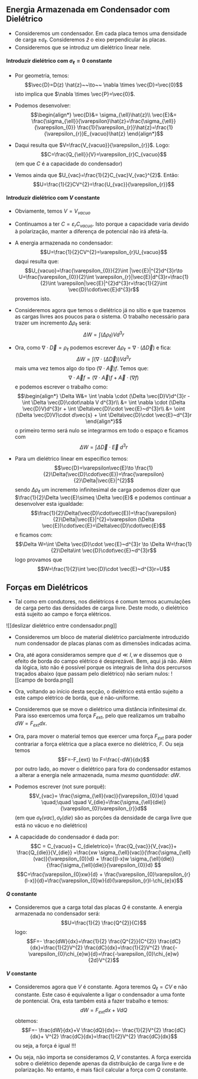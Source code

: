 ## Energia Armazenada em Condensador com Dielétrico
- Consideremos um condensador. Em cada placa temos uma densidade de carga $\pm\sigma_{\ell}$. Consideremos $\hat{z}$ o eixo perpendicular às placas.
- Consideremos que se introduz um dielétrico linear nele.

#### Introduzir dielétrico com $\sigma_{\ell}=0$ constante
- Por geometria, temos:
$$\vec{D}=D(z) \hat{z}~~\to~~ \nabla \times \vec{D}=\vec{0}$$
isto implica que $\nabla \times \vec{P}=\vec{0}$.
- Podemos desenvolver:
$$\begin{align*}
\vec{D}&= \sigma_{\ell}\hat{z}\\
\vec{E}&= \frac{\sigma_{\ell}}{\varepsilon}\hat{z}=\frac{\sigma_{\ell}}{\varepsilon_{0}} \frac{1}{\varepsilon_{r}}\hat{z}=\frac{1}{\varepsilon_{r}}E_{vacuo}\hat{z}
\end{align*}$$
- Daqui resulta que $V=\frac{V_{vacuo}}{\varepsilon_{r}}$. Logo:
$$C=\frac{Q_{\ell}}{V}=\varepsilon_{r}C_{vacuo}$$
(em que $C$ é a capacidade do condensador)

- Vemos ainda que $U_{vac}=\frac{1}{2}C_{vac}V_{vac}^{2}$. Então:
$$U=\frac{1}{2}CV^{2}=\frac{U_{vac}}{\varepsilon_{r}}$$

#### Introduzir dielétrico com $V$ constante
- Obviamente, temos $V=V_{vacuo}$
- Continuamos a ter $C=\varepsilon_{r}C_{vacuo}$. Isto porque a capacidade varia devido à polarização, manter a diferença de potencial não irá afetá-la.
- A energia armazenada no condensador:
$$U=\frac{1}{2}CV^{2}=\varepsilon_{r}U_{vacuo}$$
daqui resulta que:
$$U_{vacuo}=\frac{\varepsilon_{0}}{2}\int |\vec{E}|^{2}d^{3}r\to U=\frac{\varepsilon_{0}}{2}\int \varepsilon_{r}|\vec{E}|d^{3}r=\frac{1}{2}\int \varepsilon|\vec{E}|^{2}d^{3}r=\frac{1}{2}\int \vec{D}\cdot\vec{E}d^{3}r$$
provemos isto.

- Consideremos agora que temos o dielétrico já no sítio e que trazemos as cargas livres aos poucos para o sistema. O trabalho necessário para trazer um incremento $\Delta \rho_{\ell}$ será: $$\Delta W=\int (\Delta \rho_{\ell})V d^{3}r$$
- Ora, como $\nabla \cdot \vec{D}=\rho_{\ell}$ podemos escrever $\Delta \rho_{\ell}=\nabla \cdot (\Delta \vec{D})$ e fica:
$$\Delta W=\int (\nabla \cdot (\Delta \vec{D}))V d^{3}r$$
mais uma vez temos algo do tipo $(\nabla \cdot \vec{A})f$. Temos que: $$\nabla \cdot \vec{A}f=(\nabla \cdot \vec{A})f+ \vec{A}\cdot(\nabla f)$$ e podemos escrever o trabalho como:
$$\begin{align*}
\Delta W&= \int \nabla \cdot (\Delta \vec{D}V)d^{3}r - \int \Delta \vec{D}\cdot\nabla V d^{3}r\\
&= \int \nabla \cdot (\Delta \vec{D}V)d^{3}r + \int \Delta\vec{D}\cdot \vec{E}~d^{3}r\\
&= \oint  (\Delta \vec{D}V)\cdot d\vec{s} + \int \Delta\vec{D}\cdot \vec{E}~d^{3}r
\end{align*}$$
o primeiro termo será nulo se integrarmos em todo o espaço e ficamos com
$$\Delta W=\int \Delta \vec{D}\cdot \vec{E}~d^{3}r$$
- Para um dielétrico linear em específico temos:
$$\vec{D}=\varepsilon\vec{E}\to \frac{1}{2}\Delta(\vec{D}\cdot\vec{E})=\frac{\varepsilon}{2}\Delta|\vec{E}|^{2}$$
sendo $\Delta \rho_{\ell}$ um incremento infinitesimal de carga podemos dizer que $\frac{1}{2}\Delta \vec{E}\simeq \Delta \vec{E}$ e podemos continuar a desenvolver esta igualdade:
$$\frac{1}{2}\Delta(\vec{D}\cdot\vec{E})=\frac{\varepsilon}{2}\Delta|\vec{E}|^{2}=\varepsilon (\Delta \vec{E})\cdot\vec{E}=\Delta\vec{D}\cdot\vec{E}$$
e ficamos com:
$$\Delta W=\int \Delta \vec{D}\cdot \vec{E}~d^{3}r \to \Delta W=\frac{1}{2}\Delta\int \vec{D}\cdot\vec{E}~d^{3}r$$
logo provamos que
$$W=\frac{1}{2}\int \vec{D}\cdot \vec{E}~d^{3}r=U$$

## Forças em Dielétricos
- Tal como em condutores, nos dielétricos é comum termos acumulações de carga perto das densidades de carga livre. Deste modo, o dielétrico está sujeito ao campo e força elétricos.

![[deslizar dielétrico entre condensador.png]]
- Consideremos um bloco de material dielétrico parcialmente introduzido num condensador de placas planas com as dimensões indicadas acima.
- Ora, até agora consideramos sempre que $d\ll l,w$ e dissemos que o efeito de borda do campo elétrico é desprezável. Bem, aqui já não. Além da lógica, isto não é possível porque os integrais de linha dos percursos traçados abaixo (que passam pelo dielétrico) não seriam nulos: 
![[campo de borda.png]]

- Ora, voltando ao início desta secção, o dielétrico está então sujeito a este campo elétrico de borda, que é não-uniforme.
- Consideremos que se move o dielétrico uma distância infinitesimal $dx$. Para isso exercemos uma força $F_{ext}$, pelo que realizamos um trabalho $dW=F_{ext}dx$.
- Ora, para mover o material temos que exercer uma força $F_{ext}$ para poder contrariar a força elétrica que a placa exerce no dielétrico, $F$. Ou seja temos $$F=-F_{ext} \to F=\frac{-dW}{dx}$$
por outro lado, ao mover o dielétrico para fora do condensador estamos a alterar a energia nele armazenada, numa *mesma quantidade*: $dW$.

- Podemos escrever (not sure porquê):
$$V_{vac}= \frac{\sigma_{\ell}(vac)}{\varepsilon_{0}}d \quad \quad;\quad \quad V_{die}=\frac{\sigma_{\ell}(die)}{\varepsilon_{0}\varepsilon_{r}}d$$
(em que $\sigma_{\ell}(vac),\sigma_{\ell}(die)$ são as porções da densidade de carga livre que está no vácuo e no dielétrico)

- A capacidade do condensador é dada por:
$$C = C_{vacuo}+ C_{dieletrico}= \frac{Q_{vac}}{V_{vac}}+ \frac{Q_{die}}{V_{die}} =\frac{xw \sigma_{\ell}(vac)}{\frac{\sigma_{\ell}(vac)}{\varepsilon_{0}}d} + \frac{(l-x)w \sigma_{\ell}(die)}{\frac{\sigma_{\ell}(die)}{\varepsilon_{0}}d} $$
$$C=\frac{\varepsilon_{0}xw}{d} + \frac{\varepsilon_{0}\varepsilon_{r}(l-x)}{d}=\frac{\varepsilon_{0}w}{d}(\varepsilon_{r}l-\chi_{e}x)$$

#### $Q$ constante
- Consideremos que a carga total das placas $Q$ é constante. A energia armazenada no condensador será:
$$U=\frac{1}{2} \frac{Q^{2}}{C}$$
logo:
$$F=- \frac{dW}{dx}=\frac{1}{2} \frac{Q^{2}}{C^{2}} \frac{dC}{dx}=\frac{1}{2}V^{2} \frac{dC}{dx}=\frac{1}{2}V^{2} \frac{-\varepsilon_{0}\chi_{e}w}{d}=\frac{-\varepsilon_{0}\chi_{e}w}{2d}V^{2}$$

#### $V$ constante
- Consideremos agora que $V$ é constante. Agora teremos $Q_{\ell}=CV$ e não constante. Este caso é equivalente a ligar o condensador a uma fonte de pontencial. Ora, esta também está a fazer trabalho e temos:
$$dW=F_{ext}dx + V dQ$$
obtemos:
$$F=- \frac{dW}{dx}+V \frac{dQ}{dx}=- \frac{1}{2}V^{2} \frac{dC}{dx}+ V^{2} \frac{dC}{dx}=\frac{1}{2}V^{2} \frac{dC}{dx}$$
ou seja, a força é igual !!!

- Ou seja, não importa se consideramos $Q,V$ constantes. A força exercida sobre o dielétrico depende apenas da distribuição de carga livre e de polarização. No entanto, é mais fácil calcular a força com $Q$ constante.
